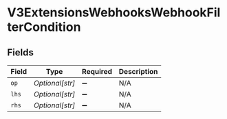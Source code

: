 # V3ExtensionsWebhooksWebhookFilterCondition


## Fields

| Field              | Type               | Required           | Description        |
| ------------------ | ------------------ | ------------------ | ------------------ |
| `op`               | *Optional[str]*    | :heavy_minus_sign: | N/A                |
| `lhs`              | *Optional[str]*    | :heavy_minus_sign: | N/A                |
| `rhs`              | *Optional[str]*    | :heavy_minus_sign: | N/A                |